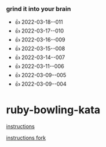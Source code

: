 ### grind it into your brain
- :+1: 2022-03-18--011
- :+1: 2022-03-17--010
- :+1: 2022-03-16--009
- :+1: 2022-03-15--008
- :+1: 2022-03-14--007
- :+1: 2022-03-11--006
- :+1: 2022-03-09--005
- :+1: 2022-03-09--004



# ruby-bowling-kata
[instructions](https://gist.github.com/0mj/663e782ce5d55d48bbfc63dc9c28e3f5)

[instructions fork](https://gist.github.com/theotherzach/1ddc1f348d1c711ea0e8da67efa82cf4)



